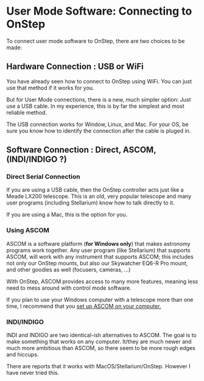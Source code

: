 # User Mode Software: Connecting to OnStep

To connect user mode software to OnStep, there are two choices to be
made:

## Hardware Connection : USB or WiFi

You have already seen how to connect to OnStep using WiFi.  You can
just use that method if it works for you.

But for User Mode connections, there is a new, much simpler option:
Just use a USB cable.  In my experience, this is by far the simplest
and most reliable method.

The USB connection works for Window, Linux, and Mac. For your OS, be
sure you know how to identify the connection after the cable is pluged
in.


## Software Connection : Direct, ASCOM, (INDI/INDIGO ?)

### Direct Serial Connection

If you are using a USB cable, then the OnStep controller acts just
like a Meade LX200 telescope.  This is an old, very popular telescope
and many user programs (including Stellarium) know how to talk
directly to it.

If you are using a Mac, this is the option for you.

### Using ASCOM

ASCOM is a software platform (**for Windows only**) that makes
astronomy programs work together.  Any user program (like Stellarium)
that supports ASCOM, will work with any instrument that supports
ASCOM; this includes not only our OnStep mounts, but also our
Skywatcher EQ6-R Pro mount, and other goodies as well (focusers,
cameras, ...)

With OnStep, ASCOM provides access to many more features, meaning less
need to mess around with control mode software.

If you plan to use your Windows computer with a telescope more than
one time, I recommend that you [set up ASCOM on your
computer.](ascom_setup.md)

### INDI/INDIGO

INDI and INDIGO are two identical-ish alternatives to ASCOM.  The goal
is to make something that works on any computer. It/they are much
newer and much more ambitious than ASCOM, so there seem to be more
rough edges and hiccups.


There are reports that it works with MacOS/Stellarium/OnStep.
However I have never tried this.
